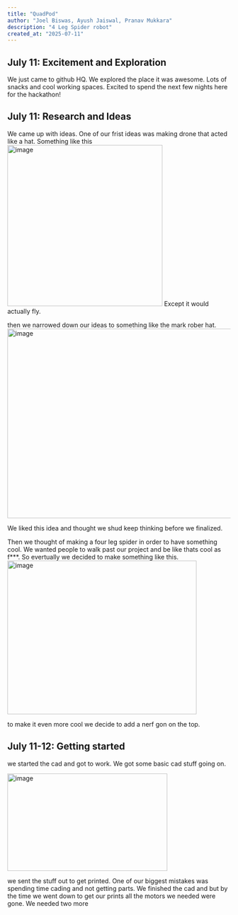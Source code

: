 ```yaml
---
title: "QuadPod"
author: "Joel Biswas, Ayush Jaiswal, Pranav Mukkara"
description: "4 Leg Spider robot"
created_at: "2025-07-11"
---
```



## July 11: Excitement and Exploration
We just came to github HQ. We explored the place it was awesome. Lots of snacks and cool working spaces. Excited to spend the next few nights here for the hackathon!


## July 11: Research and Ideas
We came up with ideas. One of our frist ideas was making drone that acted like a hat. Something like this
<img width="350" height="364" alt="image" src="https://github.com/user-attachments/assets/77c9b01a-8813-46fd-91eb-fe02d6ac5636" />
Except it would actually fly. 

then we narrowed down our ideas to something like the mark rober hat. 
<img width="587" height="428" alt="image" src="https://github.com/user-attachments/assets/c5567b47-06f9-44fc-9a4b-90814b883e72" />

We liked this idea and thought we shud keep thinking before we finalized.

Then we thought of making a four leg spider in order to have something cool. We wanted people to walk past our project and be like thats cool as f***. So evertually we decided to make something like this. 
<img width="427" height="347" alt="image" src="https://github.com/user-attachments/assets/cabbf95f-4195-4f61-97bf-923ad53b68c4" />

to make it even more cool we decide to add a nerf gon on the top. 

## July 11-12: Getting started
we started the cad and got to work. We got some basic cad stuff going on. 

<img width="361" height="220" alt="image" src="https://github.com/user-attachments/assets/3713b3f5-0c17-44cc-99f3-3390ca0bf257" />

we sent the stuff out to get printed. 
One of our biggest mistakes was spending time cading and not getting parts. We finished the cad and but by the time we went down to get our prints all the motors we needed were gone. We needed two more 

